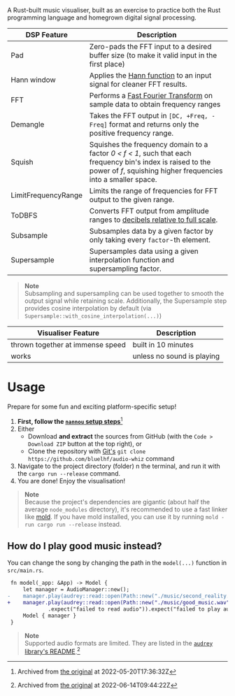 A Rust-built music visualiser, built as an exercise to practice both the Rust programming language and homegrown digital signal processing.

|DSP Feature|Description|
|---|---|
|Pad|Zero-pads the FFT input to a desired buffer size (to make it valid input in the first place)|
|Hann window|Applies the [Hann function](https://en.wikipedia.org/wiki/Hann_function) to an input signal for cleaner FFT results.|
|FFT|Performs a [Fast Fourier Transform](https://en.wikipedia.org/wiki/Fast_Fourier_transform) on sample data to obtain frequency ranges|
|Demangle|Takes the FFT output in `[DC, +Freq, -Freq]` format and returns only the positive frequency range.|
|Squish|Squishes the frequency domain to a factor _0 < f < 1_, such that each frequency bin's index is raised to the power of _f_, squishing higher frequencies into a smaller space.|
|LimitFrequencyRange|Limits the range of frequencies for FFT output to the given range.|
|ToDBFS|Converts FFT output from amplitude ranges to [decibels relative to full scale](https://en.wikipedia.org/wiki/DBFS).|
|Subsample|Subsamples data by a given factor by only taking every `factor`-th element.|
|Supersample|Supersamples data using a given interpolation function and supersampling factor.|
> **Note**  
> Subsampling and supersampling can be used together to smooth the output signal while retaining scale. Additionally, the Supersample step provides
> cosine interpolation by default (via `Supersample::with_cosine_interpolation(...)`)

|Visualiser Feature|Description|
|---|---|
|thrown together at immense speed|built in 10 minutes|
|works|unless no sound is playing|

# Usage
Prepare for some fun and exciting platform-specific setup!

1. **First, follow the [`nannou` setup steps](https://web.archive.org/web/20220520173632/https://guide.nannou.cc/getting_started/platform-specific_setup.html)**[^1]
2. Either
    - Download **and extract** the sources from GitHub (with the `Code > Download ZIP` button at the top right), or
    - Clone the repository with [Git's](https://git-scm.com/book/en/v2/Getting-Started-Installing-Git) `git clone https://github.com/bluelhf/audio-whiz` command
3. Navigate to the project directory (folder) n the terminal, and run it with the `cargo run --release` command.
4. You are done! Enjoy the visualisation!
> **Note**  
> Because the project's dependencies are gigantic (about half the average `node_modules` directory), it's recommended to use a
> fast linker like [mold](https://github.com/rui314/mold). If you have mold installed, you can use it by running `mold -run cargo run --release` instead.

## How do I play good music instead?
You can change the song by changing the path in the `model(...)` function in `src/main.rs`.
```diff
 fn model(_app: &App) -> Model {
     let manager = AudioManager::new();
-    manager.play(audrey::read::open(Path::new("./music/second_reality.wav"))
+    manager.play(audrey::read::open(Path::new("./music/good_music.wav"))
             .expect("failed to read audio")).expect("failed to play audio");
     Model { manager }
 }
```
> **Note**  
> Supported audio formats are limited. They are listed in the [`audrey` library's README](https://web.archive.org/web/20220614094422/https://github.com/RustAudio/audrey#supported-formats).[^2]
[^1]: Archived from [the original](https://guide.nannou.cc/getting_started/platform-specific_setup.html) at 2022-05-20T17:36:32Z
[^2]: Archived from [the original](https://github.com/RustAudio/audrey#supported-formats) at 2022-06-14T09:44:22Z
